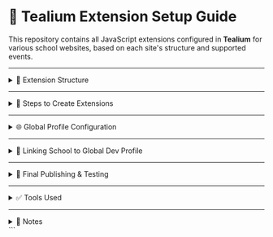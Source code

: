 # 📘 Tealium Extension Setup Guide

This repository contains all JavaScript extensions configured in **Tealium** for various school websites, based on each site's structure and supported events.

---

<details>
<summary>🧩 Extension Structure</summary>

### Event Phases

- **Phase 1** – Core Events  
  _(e.g., Page Views, Click-to-Call, Form Submissions)_

- **Phase 2** – Advanced/Custom Events  
  _(e.g., Scroll Depth, Video Plays, CTA Interactions)_

</details>

---

<details>
<summary>🔧 Steps to Create Extensions</summary>

### Steps in School Profile (e.g., `tamiu`)

1. **Login** to Tealium and go to the specific profile.
2. Navigate to `Extensions` → `+ Add Extension`.
3. Choose **JavaScript Code** or **Advanced JavaScript Code**.
4. Inspect the website for a relevant class/ID/selector.
5. Write the logic in JavaScript.
6. Set **Scope** to `DOM Ready`.
7. Save the extension in the **Dev** environment.

> 🧪 Test using **Analytics Debugger** or **Omnibug** in Dev.

</details>

---

<details>
<summary>🌐 Global Profile Configuration</summary>

### In `deltak/global-ap-ga4` Profile

1. Recreate the same extensions.
2. Go to the **AP-Global-GA4** tag.
3. Open **Mapped Variables**.
4. Map all relevant parameters used in the events.

</details>

---

<details>
<summary>🏫 Linking School to Global Dev Profile</summary>

### Steps:

1. Go to **Manage Profiles**.
2. Select the school you're working on.
3. Link it to the **Dev version** of the `global-ap-ga4` profile.
4. For all extensions:
   - Set **Publish Location** to:  
     ✅ `Prod`  
     ✅ `QA`
5. Publish the **profile only in Dev** for testing.

</details>

---

<details>
<summary>🚀 Final Publishing & Testing</summary>

### After Validation in Dev

1. Navigate to the **school profile**.
2. Ensure all tags/extensions from `global-ap-ga4` are visible.
3. Reconfirm **Publish Locations**:  
   ✅ `Dev`, ✅ `QA`, ✅ `Prod`
4. Publish the profile to **Dev**, **QA**, and **Prod**.
5. Open the website in **Prod** and test using **Omnibug**:
   - GA4 tag is firing
   - Event name and parameters are correct

</details>

---

<details> <summary>✅ Tools Used</summary>

- Tealium iQ

- Omnibug

- Analytics Debugger

- Chrome DevTools

</details>

---

<details> <summary>📌 Notes</summary>

- Implement only the events supported by each website.

- Always validate in Dev before publishing to Prod.

- Maintain consistent naming for variables and selectors.

</details> ```

